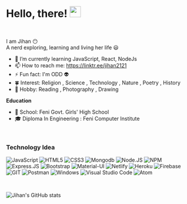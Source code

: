 
# Hello, there! <img src="https://raw.githubusercontent.com/MartinHeinz/MartinHeinz/master/wave.gif" width="30px">

<br />

I am Jihan :no_mouth:  
A nerd exploring, learning
and living her life :smiley: 

- 🌱 I’m currently learning JavaScript, React, NodeJs 
- 📫 How to reach me: https://linktr.ee/jihan2121
- ⚡ Fun fact: I'm ODD :alien:
- :four_leaf_clover: Interest: Religion , Science , Technology , Nature , Poetry , History 
- :maple_leaf: Hobby: Reading , Photography , Drawing 

**Education**
- :school_satchel: School: Feni Govt. Girls' High School
- :mortar_board: Diploma In Engineering : Feni Computer Institute 

<br />

### Technology Idea 
![JavaScript](https://img.shields.io/badge/JavaScript-323330?style=for-the-badge&logo=javascript&logoColor=F7DF1E) ![HTML5](https://img.shields.io/badge/HTML5-E34F26?style=for-the-badge&logo=html5&logoColor=white) ![CSS3](https://img.shields.io/badge/CSS3-1572B6?style=for-the-badge&logo=css3&logoColor=white) ![Mongodb](https://img.shields.io/badge/MongoDB-4EA94B?style=for-the-badge&logo=mongodb&logoColor=white) ![Node.JS](https://img.shields.io/badge/Node.js-43853D?style=for-the-badge&logo=node.js&logoColor=white) ![NPM](https://img.shields.io/badge/npm-CB3837?style=for-the-badge&logo=npm&logoColor=white) ![Express.JS](https://img.shields.io/badge/Express.js-000000?style=for-the-badge&logo=express&logoColor=white) ![Bootstrap](https://img.shields.io/badge/Bootstrap-563D7C?style=for-the-badge&logo=bootstrap&logoColor=white) ![Material-UI](https://img.shields.io/badge/Material--UI-0081CB?style=for-the-badge&logo=material-ui&logoColor=white) ![Netlify](https://img.shields.io/badge/Netlify-00C7B7?style=for-the-badge&logo=netlify&logoColor=white) ![Heroku](https://img.shields.io/badge/Heroku-430098?style=for-the-badge&logo=heroku&logoColor=white) ![Firebase](https://img.shields.io/badge/firebase-ffca28?style=for-the-badge&logo=firebase&logoColor=black) ![GIT](https://img.shields.io/badge/Git-F05032?style=for-the-badge&logo=git&logoColor=white) ![Postman](https://img.shields.io/badge/Postman-FF6C37?style=for-the-badge&logo=Postman&logoColor=white) ![Windows](https://img.shields.io/badge/Windows-0078D6?style=for-the-badge&logo=windows&logoColor=white) ![Visual Studio Code](https://img.shields.io/badge/Visual_Studio_Code-0078D4?style=for-the-badge&logo=visual%20studio%20code&logoColor=white) ![Atom](https://img.shields.io/badge/Atom-66595C?style=for-the-badge&logo=Atom&logoColor=white)

<br />

![Jihan's GitHub stats](https://github-readme-stats.vercel.app/api?username=jihan212&count_private=true&show_icons=true&theme=vue-dark)
